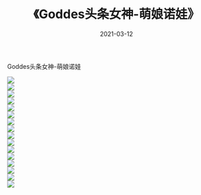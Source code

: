 ﻿---
layout: post
title:  《Goddes头条女神-萌娘诺娃》
date:   2021-03-12
img: http://img.660000.xyz/Sharelink/网络美图/2021/Goddes头条女神-萌娘诺娃/000.jpg
categories: [美女, 清纯, 唯美]
---

Goddes头条女神-萌娘诺娃

  ![](http://img.660000.xyz/Sharelink/网络美图/2021/Goddes头条女神-萌娘诺娃/001.jpg) <br> ![](http://img.660000.xyz/Sharelink/网络美图/2021/Goddes头条女神-萌娘诺娃/002.jpg) <br> ![](http://img.660000.xyz/Sharelink/网络美图/2021/Goddes头条女神-萌娘诺娃/003.jpg) <br> ![](http://img.660000.xyz/Sharelink/网络美图/2021/Goddes头条女神-萌娘诺娃/004.jpg) <br> ![](http://img.660000.xyz/Sharelink/网络美图/2021/Goddes头条女神-萌娘诺娃/005.jpg) <br> ![](http://img.660000.xyz/Sharelink/网络美图/2021/Goddes头条女神-萌娘诺娃/006.jpg) <br> ![](http://img.660000.xyz/Sharelink/网络美图/2021/Goddes头条女神-萌娘诺娃/007.jpg) <br> ![](http://img.660000.xyz/Sharelink/网络美图/2021/Goddes头条女神-萌娘诺娃/008.jpg) <br> ![](http://img.660000.xyz/Sharelink/网络美图/2021/Goddes头条女神-萌娘诺娃/009.jpg) <br> ![](http://img.660000.xyz/Sharelink/网络美图/2021/Goddes头条女神-萌娘诺娃/010.jpg) <br> ![](http://img.660000.xyz/Sharelink/网络美图/2021/Goddes头条女神-萌娘诺娃/011.jpg) <br> ![](http://img.660000.xyz/Sharelink/网络美图/2021/Goddes头条女神-萌娘诺娃/012.jpg) <br> ![](http://img.660000.xyz/Sharelink/网络美图/2021/Goddes头条女神-萌娘诺娃/013.jpg) <br> ![](http://img.660000.xyz/Sharelink/网络美图/2021/Goddes头条女神-萌娘诺娃/014.jpg) <br> ![](http://img.660000.xyz/Sharelink/网络美图/2021/Goddes头条女神-萌娘诺娃/015.jpg) <br> ![](http://img.660000.xyz/Sharelink/网络美图/2021/Goddes头条女神-萌娘诺娃/016.jpg) <br>